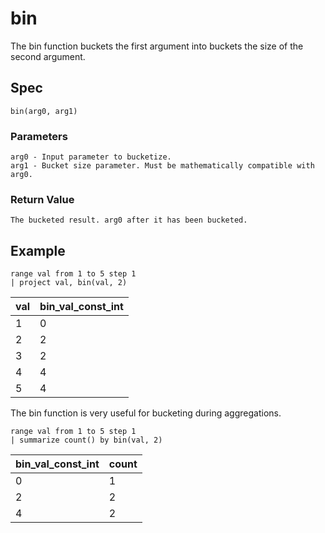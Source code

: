 # bin

The bin function buckets the first argument into buckets the size of the second argument.

## Spec
```
bin(arg0, arg1)
```

### Parameters
```
arg0 - Input parameter to bucketize.
arg1 - Bucket size parameter. Must be mathematically compatible with arg0.
```

### Return Value
```
The bucketed result. arg0 after it has been bucketed.
```

## Example
```kusto
range val from 1 to 5 step 1
| project val, bin(val, 2)
```

| val | bin_val_const_int |
|-----|-------------------|
|  1  |         0         |
|  2  |         2         |
|  3  |         2         |
|  4  |         4         |
|  5  |         4         |

The bin function is very useful for bucketing during aggregations.
```kusto
range val from 1 to 5 step 1
| summarize count() by bin(val, 2)
```

| bin_val_const_int | count |
|-------------------|-------|
|         0         |   1   |
|         2         |   2   |
|         4         |   2   |
